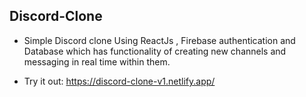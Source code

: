## Discord-Clone

- Simple Discord clone Using ReactJs , Firebase authentication and Database which has functionality of creating new channels and messaging in real time within them.

- Try it out: https://discord-clone-v1.netlify.app/
